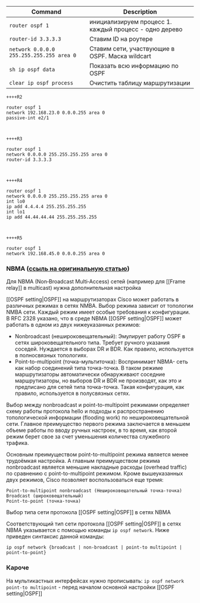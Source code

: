 
| Command                                  | Description                                            |
| ---------------------------------------- | ------------------------------------------------------ |
| `router ospf 1`                          | инициализируем процесс 1. каждый процесс - одно дерево |
| `router-id 3.3.3.3`                      | Ставим ID на роутере                                   |
| `network 0.0.0.0 255.255.255.255 area 0` | Ставим сети, участвующие в OSPF. Маска wildcart        |
| `sh ip ospf data`                        | Показать всю информацию по OSPF                        |
| `clear ip ospf process`                  | Очистить таблицу маршрутизации                         |


```
++++R2

router ospf 1
network 192.168.23.0 0.0.0.255 area 0
passive-int e2/1

  

++++R3

router ospf 1
network 0.0.0.0 255.255.255.255 area 0
router-id 3.3.3.3

  

++++R4

router ospf 1
network 0.0.0.0 255.255.255.255 area 0
int lo0
ip add 4.4.4.4 255.255.255.255
int lo1
ip add 44.44.44.44 255.255.255.255

  

++++R5

router ospf 1
network 192.168.45.0 0.0.0.255 area 0
```

### NBMA ([ссыль на оригинальную статью](https://wiki.shibaev.info/index.php?title=%D0%9F%D0%BE%D0%BD%D0%B8%D0%BC%D0%B0%D0%BD%D0%B8%D0%B5_%D1%82%D0%B8%D0%BF%D0%BE%D0%B2_%D1%81%D0%B5%D1%82%D0%B5%D0%B9_OSPF#OSPF_.D0.BF.D0.BE.D0.B2.D0.B5.D1.80.D1.85_Frame_Relay))
Для NBMA (Non‑Broadcast Multi‑Access) сетей (например для [[Frame relay]] в multicast) нужна дополнительная настройка

[[OSPF setting|OSPF]] на маршрутизаторах Cisco может работать в различных режимах в сетях NMBA. Выбор режима зависит от топологии NMBA сети. Каждый режим имеет особые требования к конфигурации. В RFC 2328 указано, что в среде NBMA [[OSPF setting|OSPF]] может работать в одном из двух нижеуказанных режимов:

- Nonbroadcast (нешироковещательный): Эмулирует работу OSPF в сетях широковещательного типа. Требует ручного указания соседей. Нуждается в выборах DR и BDR. Как правило, используется в полносвязных топологиях.
- Point-to-multipoint (точка-мультиточка): Воспринимает NBMA- сеть как набор соединений типа точка-точка. В таком режиме маршрутизаторы автоматически обнаруживают соседние маршрутизаторы, но выборов DR и BDR не производят, как это и предписано для сетей типа точка-точка. Такая конфигурация, как правило, используется в полусвязных сетях.

Выбор между nonbroadcast и point-to-multipoint режимами определяет схему работы протокола hello и подходы к распространению топологической информации (flooding work) по нешироковещательной сети. Главное преимущество первого режима заключается в меньшем объеме работы по вводу ручных настроек, в то время, как второй режим берет свое за счет уменьшения количества служебного трафика.

Основным преимуществом point-to-multipoint режима является менее трудоёмкая настройка. А главным преимуществом режима nonbroadcast является меньшие накладные расходы (overhead traffic) по сравнению с point-to-multipoint режимом. Кроме вышеуказанных двух режимов, Cisco позволяет воспользоваться еще тремя:

    Point-to-multipoint nonbroadcast (Нешироковещательный точка-точка)
    Broadcast (широковещательный)
    Point-to-point (точка-точка)

Выбор типа сети протокола [[OSPF setting|OSPF]] в сетях NBMA

Соответствующий тип сети протокола [[OSPF setting|OSPF]] в сетях NBMA указывается с помощью команды `ip ospf network`. Ниже приведен синтаксис данной команды:

`ip ospf network {broadcast | non-broadcast | point-to multipoint | point-to-point}`

### Кароче
На мультикастных интерфейсах нужно прописывать: `ip ospf network point-to multipoint` - перед началом основной настройки [[OSPF setting|OSPF]]

